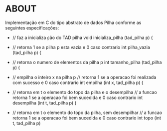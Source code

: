 # ABOUT

Implementação em C do tipo abstrato de dados Pilha conforme as seguintes especificações: 

  - // faz a inicializa ̧cão do TAD pilha
void inicializa_pilha (tad_pilha p) {

  - // retorna 1 se a pilha p esta vazia e 0 caso contrario
int pilha_vazia (tad_pilha p) {

  - // retorna o numero de elementos da pilha p
int tamanho_pilha (tad_pilha p) {

  - // empilha o inteiro x na pilha p
// retorna 1 se a operacao foi realizada com sucesso e 0 caso contrario
int empilha (int x, tad_pilha p) {

  - // retorna em t o elemento do topo da pilha e o desempilha
// a funcao retorna 1 se a operacao foi bem sucedida e 0 caso contrario
int desempilha (int t, tad_pilha p) {

  - // retorna em t o elemento do topo da pilha, sem desempilhar
// a funcao retorna 1 se a operacao foi bem sucedida e 0 caso contrario
int topo (int t, tad_pilha p) 
